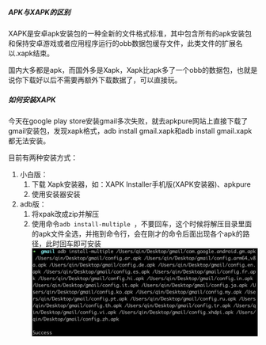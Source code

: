 ##### APK与XAPK的区别

XAPK是安卓apk安装包的一种全新的文件格式标准，其中包含所有的apk安装包和保持安卓游戏或者应用程序运行的obb数据包缓存文件，此类文件的扩展名以.xapk结束。

国内大多都是apk，而国外多是Xapk，Xapk比apk多了一个obb的数据包，也就是说你下载好以后不需要再额外下载数据了，可以直接玩。

##### 如何安装XAPK

今天在google play store安装gmail多次失败，就去apkpure网站上直接下载了gmail安装包，发现xapk格式，adb install gmail.xapk和adb install gmail.xapk都无法安装。

目前有两种安装方式：
1. 小白版：
   1. 下载 Xapk安装器，如：XAPK Installer手机版(XAPK安装器)、apkpure
   2. 使用安装器安装
2. adb版：
   1. 将xpak改成zip并解压
   2. 使用命令`adb install-multiple `，不要回车，这个时候将解压目录里面的apk文件全选，并拖到命令行，会在刚才的命令后面出现各个apk的路径，此时回车即可安装
![adb安装](xapk安装.png)
